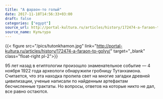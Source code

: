 ```yaml
---
title: "А фараон-то голый"
date: 2017-11-18T14:56:33+03:00
draft: false
categories: ["egypt"]
source_url: http://portal-kultura.ru/articles/history/172474-a-faraon-to-golyy/
source_name: Культура
---
```


{{< figure src="/pics/tutonkhamon.jpg" link="http://portal-kultura.ru/articles/history/172474-a-faraon-to-golyy/" target="_blank" class="float-right pl-2">}}

95 лет назад в египтологии произошло знаменательное событие — ​4 ноября 1922 года археологи обнаружили гробницу Тутанхамона. Считается, что эта находка пролила свет на многие загадки древней цивилизации, ученые написали по найденным артефактам бесчисленные трактаты. Но вопросы, ответов на которые никто не дал, все равно остаются.

<!--more-->
